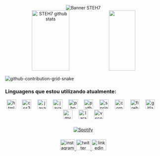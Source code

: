 <div align="center">
  <img src="https://capsule-render.vercel.app/api?type=venom&height=200&color=gradient&text=STEH7&textBg=false&fontColor=fffff&reversal=false" alt="Banner STEH7">
</div>

<div align="center">  
  <img width="49%" height="195px" src="https://github-readme-stats.vercel.app/api?username=STEH7&show_icons=true&count_private=true&hide_border=true&title_color=00bfbf&icon_color=00bfbf&text_color=c9d1d9&bg_color=0d1117" alt="STEH7 github stats" /> 
  <img width="41%" height="195px" src="https://github-readme-stats.vercel.app/api/top-langs/?username=STEH7&layout=compact&hide_border=true&title_color=00bfbf&text_color=00bfbf&bg_color=0d1117" />
</div>



![github-contribution-grid-snake](https://user-images.githubusercontent.com/127353307/223878413-7bc60a8c-b971-43b9-af84-43aeee49f0eb.svg)

### Linguagens que estou utilizando atualmente:
<div align="center">
  <img src="https://cdn.jsdelivr.net/gh/devicons/devicon/icons/html5/html5-original.svg" height="30" alt="html5 logo"  />
  <img width="12" />
  <img src="https://cdn.jsdelivr.net/gh/devicons/devicon/icons/css3/css3-original.svg" height="30" alt="css3 logo"  />
  <img width="12" />
  <img src="https://cdn.jsdelivr.net/gh/devicons/devicon/icons/java/java-original.svg" height="30" alt="java logo"  />
  <img width="12" />
  <img src="https://cdn.jsdelivr.net/gh/devicons/devicon/icons/javascript/javascript-original.svg" height="30" alt="javascript logo"  />
  <img width="12" />
  <img src="https://cdn.jsdelivr.net/gh/devicons/devicon/icons/php/php-original.svg" height="30" alt="php logo"  />
  <img width="12" />
  <img src="https://cdn.jsdelivr.net/gh/devicons/devicon/icons/python/python-original.svg" height="30" alt="python logo"  />
  <img width="12" />
  <img src="https://cdn.jsdelivr.net/gh/devicons/devicon/icons/spring/spring-original.svg" height="30" alt="spring logo"  />
  <img width="12" />
  <img src="https://cdn.jsdelivr.net/gh/devicons/devicon/icons/composer/composer-original.svg" height="30" alt="composer logo"  />
  <img width="12" />
  <img src="https://cdn.jsdelivr.net/gh/devicons/devicon/icons/firebase/firebase-plain.svg" height="30" alt="firebase logo"  />
  <img width="12" />
  <img src="https://cdn.jsdelivr.net/gh/devicons/devicon/icons/gitlab/gitlab-original.svg" height="30" alt="gitlab logo"  />
  <img width="12" />
  <img src="https://cdn.jsdelivr.net/gh/devicons/devicon/icons/mysql/mysql-original.svg" height="30" alt="mysql logo"  />
  <img width="12" />
  <img src="https://cdn.jsdelivr.net/gh/devicons/devicon/icons/laravel/laravel-original.svg" height="30" alt="laravel logo"  />
  <img width="12" />
  <img src="https://cdn.jsdelivr.net/gh/devicons/devicon/icons/vscode/vscode-original.svg" height="30" alt="vscode logo"  />
</div>

###
<div align="center">

  <a href="https://open.spotify.com/user/7te86w3cb5awkcar8x5bxe8yg">
    <img src="https://spotify-github-profile.kittinanx.com/api/view.svg?uid=7te86w3cb5awkcar8x5bxe8yg&cover_image=false&theme=default&show_offline=true&background_color=121212&interchange=false&bar_color=ffffff&bar_color_cover=true" alt="Spotify">
  </a>

</div>


###

<div align="center">
  <a href="instagram.com/crlstephany" target="_blank">
    <img src="https://raw.githubusercontent.com/maurodesouza/profile-readme-generator/master/src/assets/icons/social/instagram/default.svg" width="47" height="35" alt="instagram logo"  />
  </a>
  <a href="x.com/steh7x" target="_blank">
    <img src="https://raw.githubusercontent.com/maurodesouza/profile-readme-generator/master/src/assets/icons/social/twitter/default.svg" width="47" height="35" alt="twitter logo"  />
  </a>
  <a href="https://www.linkedin.com/in/stephany-chrystine-d-607548241?utm_source=share&utm_campaign=share_via&utm_content=profile&utm_medium=android_app" target="_blank">
    <img src="https://raw.githubusercontent.com/maurodesouza/profile-readme-generator/master/src/assets/icons/social/linkedin/default.svg" width="47" height="35" alt="linkedin logo"  />
  </a>
</div>

